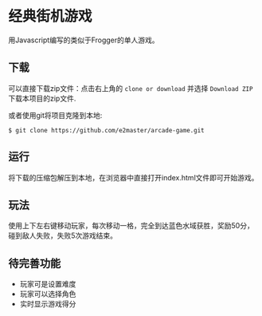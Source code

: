 
经典街机游戏
===============================

用Javascript编写的类似于Frogger的单人游戏。

## 下载
可以直接下载zip文件：点击右上角的 `clone or download` 并选择 `Download ZIP`下载本项目的zip文件.

或者使用git将项目克隆到本地:

```
$ git clone https://github.com/e2master/arcade-game.git
```

## 运行
将下载的压缩包解压到本地，在浏览器中直接打开index.html文件即可开始游戏。

## 玩法 ##
使用上下左右键移动玩家，每次移动一格，完全到达蓝色水域获胜，奖励50分，碰到敌人失败，失败5次游戏结束。

## 待完善功能 ##

- 玩家可是设置难度
- 玩家可以选择角色
- 实时显示游戏得分

